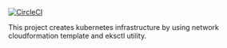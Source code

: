 [![CircleCI](https://dl.circleci.com/status-badge/img/gh/pktiwari19/kubernetes/tree/main.svg?style=svg)](https://dl.circleci.com/status-badge/redirect/gh/pktiwari19/kubernetes/tree/main)

This project creates kubernetes infrastructure by using network cloudformation template and eksctl utility.

